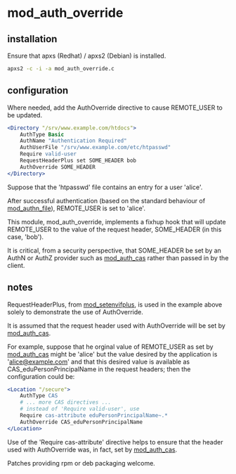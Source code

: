 # mod_auth_override

## installation

Ensure that apxs (Redhat) / apxs2 (Debian) is installed.

```bash
apxs2 -c -i -a mod_auth_override.c
```

## configuration

Where needed, add the AuthOverride directive to cause REMOTE_USER to be
updated.

```apache
<Directory "/srv/www.example.com/htdocs">
    AuthType Basic
    AuthName "Authentication Required"
    AuthUserFile "/srv/www.example.com/etc/htpasswd"
    Require valid-user
    RequestHeaderPlus set SOME_HEADER bob
    AuthOverride SOME_HEADER
</Directory>
```

Suppose that the 'htpasswd' file contains an entry for a user 'alice'.

After successful authentication (based on the standard behaviour of
[mod_authn_file][0]), REMOTE\_USER is set to 'alice'.

This module, mod_auth_override, implements a fixhup hook that will update
REMOTE\_USER to the value of the request header, SOME\_HEADER (in this case,
'bob').

It is critical, from a security perspective, that SOME_HEADER be set by an
AuthN or AuthZ provider such as [mod_auth_cas][2] rather than passed in by the
client.

## notes

RequestHeaderPlus, from [mod_setenvifplus][1], is used in the example above
solely to demonstrate the use of AuthOverride.

It is assumed that the request header used with AuthOverride will be set by
[mod_auth_cas][2].

For example, suppose that he orginal value of REMOTE\_USER as set by
[mod_auth_cas][2] might be 'alice' but the value desired by the application is
'alice@example.com' and that this desired value is available as
CAS\_eduPersonPrincipalName in the request headers; then the configuration
could be:

```apache
<Location "/secure">
    AuthType CAS
    # ... more CAS directives ...
    # instead of 'Require valid-user', use
    Require cas-attribute eduPersonPrincipalName~.*
    AuthOverride CAS_eduPersonPrincipalName
</Location>
```

Use of the 'Require cas-attribute' directive helps to ensure that the header
used with AuthOverride was, in fact, set by [mod_auth_cas][2].

Patches providing rpm or deb packaging welcome.

[0]: http://httpd.apache.org/docs/2.2/mod/mod_authn_file.html
[1]: http://opensource.adnovum.ch/mod_setenvifplus
[2]: https://github.com/Jasig/mod_auth_cas

